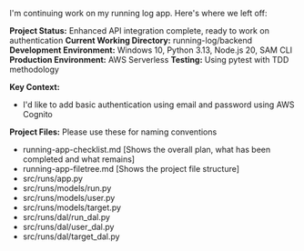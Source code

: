 I'm continuing work on my running log app. Here's where we left off:

**Project Status:** Enhanced API integration complete, ready to work on authentication
**Current Working Directory:** running-log/backend  
**Development Environment:** Windows 10, Python 3.13, Node.js 20, SAM CLI
**Production Environment:** AWS Serverless
**Testing:** Using pytest with TDD methodology

**Key Context:**
- I'd like to add basic authentication using email and password using AWS Cognito

**Project Files:** Please use these for naming conventions
- running-app-checklist.md [Shows the overall plan, what has been completed and what remains]
- running-app-filetree.md [Shows the project file structure]
- src/runs/app.py
- src/runs/models/run.py
- src/runs/models/user.py
- src/runs/models/target.py
- src/runs/dal/run_dal.py
- src/runs/dal/user_dal.py
- src/runs/dal/target_dal.py
